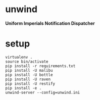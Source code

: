 unwind
======

**Uniform Imperials Notification Dispatcher**


setup
=====

```
virtualenv .
source bin/activate
pip install -r requirements.txt
pip install -U malibu
pip install -U bottle
pip install -U raven
pip install -U restify
pip install -e .
unwind-server --config=unwind.ini
```

